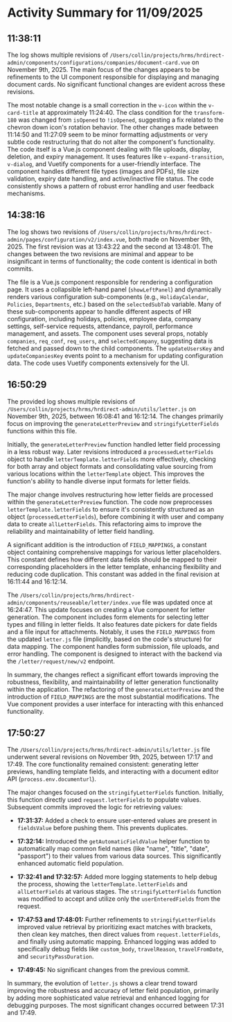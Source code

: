 # Activity Summary for 11/09/2025

## 11:38:11
The log shows multiple revisions of `/Users/collin/projects/hrms/hrdirect-admin/components/configurations/companies/document-card.vue` on November 9th, 2025.  The main focus of the changes appears to be refinements to the UI component responsible for displaying and managing document cards.  No significant functional changes are evident across these revisions.

The most notable change is a small correction in the `v-icon` within the `v-card-title` at approximately 11:24:40. The class condition for the `transform-180` was changed from `isOpened` to `!isOpened`, suggesting a fix related to the chevron down icon's rotation behavior.  The other changes made between 11:14:50 and 11:27:09 seem to be minor formatting adjustments or very subtle code restructuring that do not alter the component's functionality. The code itself is a Vue.js component dealing with file uploads, display, deletion, and expiry management.  It uses features like `v-expand-transition`, `v-dialog`, and Vuetify components for a user-friendly interface.  The component handles different file types (images and PDFs), file size validation, expiry date handling, and active/inactive file status.  The code consistently shows a pattern of robust error handling and user feedback mechanisms.


## 14:38:16
The log shows two revisions of `/Users/collin/projects/hrms/hrdirect-admin/pages/configuration/v2/index.vue`,  both made on November 9th, 2025. The first revision was at 13:43:22 and the second at 13:48:01.  The changes between the two revisions are minimal and appear to be insignificant in terms of functionality; the code content is identical in both commits.

The file is a Vue.js component responsible for rendering a configuration page.  It uses a collapsible left-hand panel (`showLeftPanel`) and dynamically renders various configuration sub-components (e.g., `HolidayCalendar`, `Policies`, `Departments`, etc.) based on the `selectedSubTab` variable. Many of these sub-components appear to handle different aspects of HR configuration, including holidays, policies, employee data, company settings, self-service requests, attendance, payroll, performance management, and assets.  The component uses several props, notably `companies`, `req_conf`, `req_users`, and `selectedCompany`, suggesting data is fetched and passed down to the child components.  The `updateUsersKey` and `updateCompaniesKey` events point to a mechanism for updating configuration data. The code uses Vuetify components extensively for the UI.


## 16:50:29
The provided log shows multiple revisions of `/Users/collin/projects/hrms/hrdirect-admin/utils/letter.js` on November 9th, 2025, between 16:08:41 and 16:12:14.  The changes primarily focus on improving the `generateLetterPreview` and `stringifyLetterFields` functions within this file.

Initially, the `generateLetterPreview` function handled letter field processing in a less robust way.  Later revisions introduced a `processedLetterFields` object to handle `letterTemplate.letterFields` more effectively, checking for both array and object formats and consolidating value sourcing from various locations within the `letterTemplate` object. This improves the function's ability to handle diverse input formats for letter fields.

The major change involves restructuring how letter fields are processed within the `generateLetterPreview` function. The code now preprocesses `letterTemplate.letterFields` to ensure it's consistently structured as an object (`processedLetterFields`), before combining it with user and company data to create `allLetterFields`. This refactoring aims to improve the reliability and maintainability of letter field handling.

A significant addition is the introduction of `FIELD_MAPPINGS`, a constant object containing comprehensive mappings for various letter placeholders.  This constant defines how different data fields should be mapped to their corresponding placeholders in the letter template, enhancing flexibility and reducing code duplication.  This constant was added in the final revision at 16:11:44 and 16:12:14.

The `/Users/collin/projects/hrms/hrdirect-admin/components/reuseable/letter/index.vue` file was updated once at 16:24:47. This update focuses on creating a Vue component for letter generation. The component includes form elements for selecting letter types and filling in letter fields.  It also features date pickers for date fields and a file input for attachments. Notably, it uses the `FIELD_MAPPINGS` from the updated `letter.js` file (implicitly, based on the code's structure) for data mapping.  The component handles form submission, file uploads, and error handling.  The component is designed to interact with the backend via the `/letter/request/new/v2` endpoint.

In summary, the changes reflect a significant effort towards improving the robustness, flexibility, and maintainability of letter generation functionality within the application.  The refactoring of the `generateLetterPreview` and the introduction of `FIELD_MAPPINGS` are the most substantial modifications.  The Vue component provides a user interface for interacting with this enhanced functionality.


## 17:50:27
The `/Users/collin/projects/hrms/hrdirect-admin/utils/letter.js` file underwent several revisions on November 9th, 2025, between 17:17 and 17:49.  The core functionality remained consistent: generating letter previews, handling template fields, and interacting with a document editor API (`process.env.documenturl`).

The major changes focused on the `stringifyLetterFields` function.  Initially, this function directly used `request.letterFields` to populate values.  Subsequent commits improved the logic for retrieving values:

* **17:31:37:**  Added a check to ensure user-entered values are present in `fieldsValue` before pushing them.  This prevents duplicates.

* **17:32:14:** Introduced the `getAutomaticFieldValue` helper function to automatically map common field names (like "name", "title", "date", "passport") to their values from various data sources. This significantly enhanced automatic field population.

* **17:32:41 and 17:32:57:** Added more logging statements to help debug the process, showing the `letterTemplate.letterFields` and `allLetterFields` at various stages. The `stringifyLetterFields` function was modified to accept and utilize only the `userEnteredFields` from the request.


* **17:47:53 and 17:48:01:**  Further refinements to `stringifyLetterFields` improved value retrieval by prioritizing exact matches with brackets, then clean key matches, then direct values from `request.letterFields`, and finally using automatic mapping. Enhanced logging was added to specifically debug fields like `custom_body`, `travelReason`, `travelFromDate`, and `securityPassDuration`.

* **17:49:45:** No significant changes from the previous commit.


In summary, the evolution of `letter.js` shows a clear trend toward improving the robustness and accuracy of letter field population, primarily by adding more sophisticated value retrieval and enhanced logging for debugging purposes.  The most significant changes occurred between 17:31 and 17:49.
